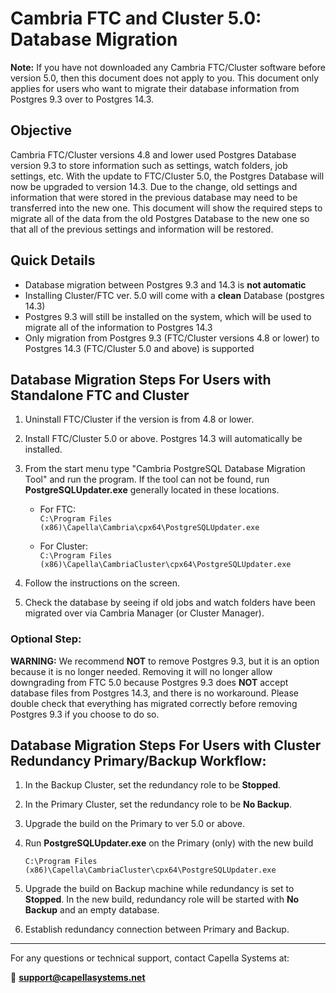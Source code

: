 
# Cambria FTC and Cluster 5.0: Database Migration

**Note:** If you have not downloaded any Cambria FTC/Cluster software before version 5.0, then this document does not apply to you. This document only applies for users who want to migrate their database information from Postgres 9.3 over to Postgres 14.3.

## Objective

Cambria FTC/Cluster versions 4.8 and lower used Postgres Database version 9.3 to store information such as settings, watch folders, job settings, etc. With the update to FTC/Cluster 5.0, the Postgres Database will now be upgraded to version 14.3. Due to the change, old settings and information that were stored in the previous database may need to be transferred into the new one. This document will show the required steps to migrate all of the data from the old Postgres Database to the new one so that all of the previous settings and information will be restored.

## Quick Details

- Database migration between Postgres 9.3 and 14.3 is **not automatic**  
- Installing Cluster/FTC ver. 5.0 will come with a **clean** Database (postgres 14.3)  
- Postgres 9.3 will still be installed on the system, which will be used to migrate all of the information to Postgres 14.3  
- Only migration from Postgres 9.3 (FTC/Cluster versions 4.8 or lower) to Postgres 14.3 (FTC/Cluster 5.0 and above) is supported  


## Database Migration Steps For Users with Standalone FTC and Cluster

1. Uninstall FTC/Cluster if the version is from 4.8 or lower.
2. Install FTC/Cluster 5.0 or above. Postgres 14.3 will automatically be installed.
3. From the start menu type "Cambria PostgreSQL Database Migration Tool" and run the program. If the tool can not be found, run **PostgreSQLUpdater.exe** generally located in these locations.

   - For FTC:  
     `C:\Program Files (x86)\Capella\Cambria\cpx64\PostgreSQLUpdater.exe`

   - For Cluster:  
     `C:\Program Files (x86)\Capella\CambriaCluster\cpx64\PostgreSQLUpdater.exe`

4. Follow the instructions on the screen.
5. Check the database by seeing if old jobs and watch folders have been migrated over via Cambria Manager (or Cluster Manager).

### Optional Step:

**WARNING:** We recommend **NOT** to remove Postgres 9.3, but it is an option because it is no longer needed. Removing it will no longer allow downgrading from FTC 5.0 because Postgres 9.3 does **NOT** accept database files from Postgres 14.3, and there is no workaround. Please double check that everything has migrated correctly before removing Postgres 9.3 if you choose to do so.


## Database Migration Steps For Users with Cluster Redundancy Primary/Backup Workflow:

1. In the Backup Cluster, set the redundancy role to be **Stopped**.
2. In the Primary Cluster, set the redundancy role to be **No Backup**.
3. Upgrade the build on the Primary to ver 5.0 or above.
4. Run **PostgreSQLUpdater.exe** on the Primary (only) with the new build

   `C:\Program Files (x86)\Capella\CambriaCluster\cpx64\PostgreSQLUpdater.exe`

5. Upgrade the build on Backup machine while redundancy is set to **Stopped**. In the new build, redundancy role will be started with **No Backup** and an empty database.
6. Establish redundancy connection between Primary and Backup.

---

For any questions or technical support, contact Capella Systems at:

📧 **support@capellasystems.net**


